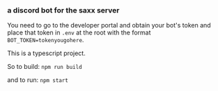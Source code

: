 ### a discord bot for the saxx server

You need to go to the developer portal and obtain your bot's token and place that token in `.env` at the root with the format `BOT_TOKEN=tokenyougohere`.

This is a typescript project.

So to build: `npm run build`

and to run: `npm start`


